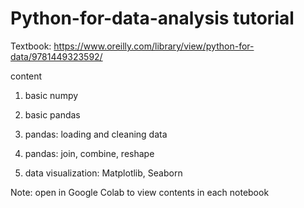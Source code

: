# Python-for-data-analysis tutorial
Textbook: https://www.oreilly.com/library/view/python-for-data/9781449323592/

content

1. basic numpy

2. basic pandas

3. pandas: loading and cleaning data

4. pandas: join, combine, reshape

5. data visualization: Matplotlib, Seaborn

Note: open in Google Colab to view contents in each notebook
